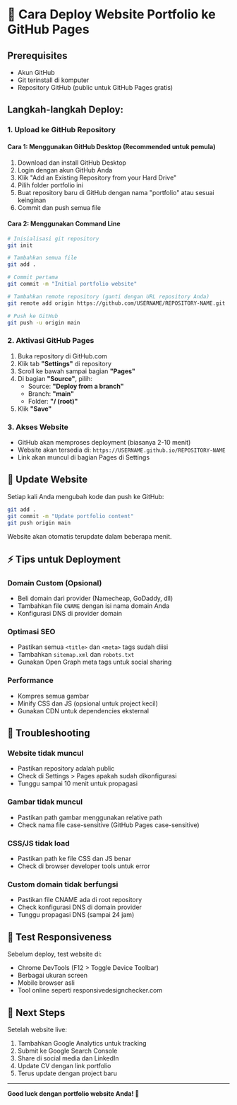 # 🚀 Cara Deploy Website Portfolio ke GitHub Pages

## Prerequisites
- Akun GitHub
- Git terinstall di komputer
- Repository GitHub (public untuk GitHub Pages gratis)

## Langkah-langkah Deploy:

### 1. Upload ke GitHub Repository

#### Cara 1: Menggunakan GitHub Desktop (Recommended untuk pemula)
1. Download dan install GitHub Desktop
2. Login dengan akun GitHub Anda
3. Klik "Add an Existing Repository from your Hard Drive"
4. Pilih folder portfolio ini
5. Buat repository baru di GitHub dengan nama "portfolio" atau sesuai keinginan
6. Commit dan push semua file

#### Cara 2: Menggunakan Command Line
```bash
# Inisialisasi git repository
git init

# Tambahkan semua file
git add .

# Commit pertama
git commit -m "Initial portfolio website"

# Tambahkan remote repository (ganti dengan URL repository Anda)
git remote add origin https://github.com/USERNAME/REPOSITORY-NAME.git

# Push ke GitHub
git push -u origin main
```

### 2. Aktivasi GitHub Pages

1. Buka repository di GitHub.com
2. Klik tab **"Settings"** di repository
3. Scroll ke bawah sampai bagian **"Pages"**
4. Di bagian **"Source"**, pilih:
   - Source: **"Deploy from a branch"**
   - Branch: **"main"**
   - Folder: **"/ (root)"**
5. Klik **"Save"**

### 3. Akses Website

- GitHub akan memproses deployment (biasanya 2-10 menit)
- Website akan tersedia di: `https://USERNAME.github.io/REPOSITORY-NAME`
- Link akan muncul di bagian Pages di Settings

## 🔄 Update Website

Setiap kali Anda mengubah kode dan push ke GitHub:

```bash
git add .
git commit -m "Update portfolio content"
git push origin main
```

Website akan otomatis terupdate dalam beberapa menit.

## ⚡ Tips untuk Deployment

### Domain Custom (Opsional)
- Beli domain dari provider (Namecheap, GoDaddy, dll)
- Tambahkan file `CNAME` dengan isi nama domain Anda
- Konfigurasi DNS di provider domain

### Optimasi SEO
- Pastikan semua `<title>` dan `<meta>` tags sudah diisi
- Tambahkan `sitemap.xml` dan `robots.txt`
- Gunakan Open Graph meta tags untuk social sharing

### Performance
- Kompres semua gambar
- Minify CSS dan JS (opsional untuk project kecil)
- Gunakan CDN untuk dependencies eksternal

## 🐛 Troubleshooting

### Website tidak muncul
- Pastikan repository adalah public
- Check di Settings > Pages apakah sudah dikonfigurasi
- Tunggu sampai 10 menit untuk propagasi

### Gambar tidak muncul
- Pastikan path gambar menggunakan relative path
- Check nama file case-sensitive (GitHub Pages case-sensitive)

### CSS/JS tidak load
- Pastikan path ke file CSS dan JS benar
- Check di browser developer tools untuk error

### Custom domain tidak berfungsi
- Pastikan file CNAME ada di root repository
- Check konfigurasi DNS di domain provider
- Tunggu propagasi DNS (sampai 24 jam)

## 📱 Test Responsiveness

Sebelum deploy, test website di:
- Chrome DevTools (F12 > Toggle Device Toolbar)
- Berbagai ukuran screen
- Mobile browser asli
- Tool online seperti responsivedesignchecker.com

## 🎯 Next Steps

Setelah website live:
1. Tambahkan Google Analytics untuk tracking
2. Submit ke Google Search Console
3. Share di social media dan LinkedIn
4. Update CV dengan link portfolio
5. Terus update dengan project baru

---

**Good luck dengan portfolio website Anda! 🎉**
